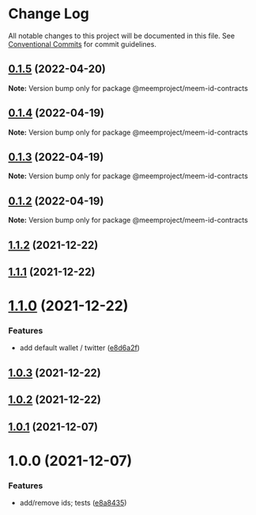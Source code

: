 # Change Log

All notable changes to this project will be documented in this file.
See [Conventional Commits](https://conventionalcommits.org) for commit guidelines.

## [0.1.5](https://github.com/meemproject/meem-packages/compare/v0.1.4...v0.1.5) (2022-04-20)

**Note:** Version bump only for package @meemproject/meem-id-contracts





## [0.1.4](https://github.com/meemproject/meem-packages/compare/v0.1.3...v0.1.4) (2022-04-19)

**Note:** Version bump only for package @meemproject/meem-id-contracts





## [0.1.3](https://github.com/meemproject/meem-packages/compare/v0.1.2...v0.1.3) (2022-04-19)

**Note:** Version bump only for package @meemproject/meem-id-contracts





## [0.1.2](https://github.com/meemproject/meem-packages/compare/v0.1.1...v0.1.2) (2022-04-19)

**Note:** Version bump only for package @meemproject/meem-id-contracts





## [1.1.2](https://github.com/meemproject/meem-id-contracts/compare/v1.1.1...v1.1.2) (2021-12-22)

## [1.1.1](https://github.com/meemproject/meem-id-contracts/compare/v1.1.0...v1.1.1) (2021-12-22)

# [1.1.0](https://github.com/meemproject/meem-id-contracts/compare/v1.0.3...v1.1.0) (2021-12-22)


### Features

* add default wallet / twitter ([e8d6a2f](https://github.com/meemproject/meem-id-contracts/commit/e8d6a2f))

## [1.0.3](https://github.com/meemproject/meem-id-contracts/compare/v1.0.2...v1.0.3) (2021-12-22)

## [1.0.2](https://github.com/meemproject/meem-id-contracts/compare/v1.0.1...v1.0.2) (2021-12-22)

## [1.0.1](https://github.com/meemproject/meem-id-contracts/compare/v1.0.0...v1.0.1) (2021-12-07)

# 1.0.0 (2021-12-07)


### Features

* add/remove ids; tests ([e8a8435](https://github.com/meemproject/meem-id-contracts/commit/e8a8435))

